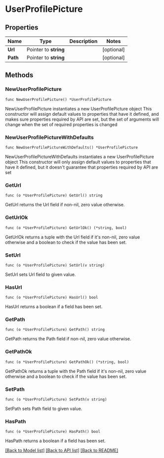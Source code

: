 # UserProfilePicture

## Properties

Name | Type | Description | Notes
------------ | ------------- | ------------- | -------------
**Url** | Pointer to **string** |  | [optional] 
**Path** | Pointer to **string** |  | [optional] 

## Methods

### NewUserProfilePicture

`func NewUserProfilePicture() *UserProfilePicture`

NewUserProfilePicture instantiates a new UserProfilePicture object
This constructor will assign default values to properties that have it defined,
and makes sure properties required by API are set, but the set of arguments
will change when the set of required properties is changed

### NewUserProfilePictureWithDefaults

`func NewUserProfilePictureWithDefaults() *UserProfilePicture`

NewUserProfilePictureWithDefaults instantiates a new UserProfilePicture object
This constructor will only assign default values to properties that have it defined,
but it doesn't guarantee that properties required by API are set

### GetUrl

`func (o *UserProfilePicture) GetUrl() string`

GetUrl returns the Url field if non-nil, zero value otherwise.

### GetUrlOk

`func (o *UserProfilePicture) GetUrlOk() (*string, bool)`

GetUrlOk returns a tuple with the Url field if it's non-nil, zero value otherwise
and a boolean to check if the value has been set.

### SetUrl

`func (o *UserProfilePicture) SetUrl(v string)`

SetUrl sets Url field to given value.

### HasUrl

`func (o *UserProfilePicture) HasUrl() bool`

HasUrl returns a boolean if a field has been set.

### GetPath

`func (o *UserProfilePicture) GetPath() string`

GetPath returns the Path field if non-nil, zero value otherwise.

### GetPathOk

`func (o *UserProfilePicture) GetPathOk() (*string, bool)`

GetPathOk returns a tuple with the Path field if it's non-nil, zero value otherwise
and a boolean to check if the value has been set.

### SetPath

`func (o *UserProfilePicture) SetPath(v string)`

SetPath sets Path field to given value.

### HasPath

`func (o *UserProfilePicture) HasPath() bool`

HasPath returns a boolean if a field has been set.


[[Back to Model list]](../README.md#documentation-for-models) [[Back to API list]](../README.md#documentation-for-api-endpoints) [[Back to README]](../README.md)


